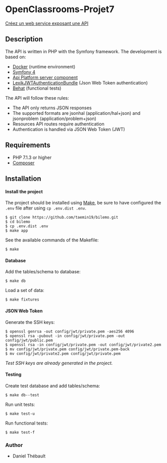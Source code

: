 # OpenClassrooms-Projet7

[Créez un web service exposant une API](https://openclassrooms.com/projects/creez-un-web-service-exposant-une-api)

## Description

The API is written in PHP with the Symfony framework.
The development is based on:
- [Docker](https://www.docker.com/) (runtime environment)
- [Symfony 4](https://symfony.com/doc/current/index.html)
- [Api Platform server component](https://api-platform.com/docs/distribution#using-symfony-flex-and-composer-advanced-users)
- [LexikJWTAuthenticationBundle](https://github.com/lexik/LexikJWTAuthenticationBundle) (Json Web Token authentication)
- [Behat](http://behat.org/en/latest/) (functional tests)

The API will follow these rules:
- The API only returns JSON responses
- The supported formats are jsonhal (application/hal+json) and jsonproblem (application/problem+json)
- Resources API routes require authentication
- Authentication is handled via JSON Web Token (JWT)

## Requirements
- PHP 7.1.3 or higher
- [Composer](https://getcomposer.org/)

## Installation
#### Install the project
The project should be installed using [Make](https://www.gnu.org/software/make/), be sure to have configured the `.env` file after using `cp .env.dist .env`.
    
    $ git clone https://github.com/taemin19/bilemo.git
    $ cd bilemo
    $ cp .env.dist .env
    $ make app

See the available commands of the Makefile:

    $ make

#### Database
Add the tables/schema to database:

    $ make db

Load a set of data:

    $ make fixtures

#### JSON Web Token
Generate the SSH keys:

    $ openssl genrsa -out config/jwt/private.pem -aes256 4096
    $ openssl rsa -pubout -in config/jwt/private.pem -out config/jwt/public.pem
    $ openssl rsa -in config/jwt/private.pem -out config/jwt/private2.pem
    $ mv config/jwt/private.pem config/jwt/private.pem-back
    $ mv config/jwt/private2.pem config/jwt/private.pem
    
*Test SSH keys are already generated in the project.*    

#### Testing
Create test database and add tables/schema:

    $ make db--test

Run unit tests:

    $ make test-u

Run functional tests:

    $ make test-f

### Author
- Daniel Thébault
